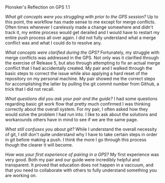 Plonsker's Reflection on GPS 1.1

*What git concepts were you struggling with prior to the GPS session?*
Up to this point, the workflow has made sense to me except for merge conflicts. Often times whenever I carelessly made a change somewhere and didn't track it, my entire process would get derailed and I would have to restart my entire push process all over again. I did not fully understand what a merge conflict was and what I could do to resolve any.

*What concepts were clarified during the GPS?*
Fortunately, my struggle with merge conflicts was addressed in the GPS. Not only was it clarified through the exercise of Release 5, but also through attempting to fix an actual merge conflict that I had accidentally created. My pair and I walked through the basic steps to correct the issue while also applying a hard reset of the repository on my personal machine. My pair showed me the correct steps for accomplishing the latter by pulling the git commit number from Github, a trick that I did not recall. 

*What questions did you ask your pair and the guide?*
I had some questions regarding basic git work flow that pretty much confirmed I was thinking correctly about the overall system. For my pair, I often asked how they would solve the problem I had run into. I like to ask about the solutions and workarounds others have in mind to see if we are the same page.

*What still confuses you about git?*
While I understand the overall necessity of git, I still don't quite understand why I have to take certain steps in order in git before making a push. I think the more I go through this process though the clearer it will become. 

*How was your first experience of pairing in a GPS?*
My first experience was very good. Both my pair and our guide were incredibly helpful and transparent. It proved that education does not happen in a vaccuum, and that you need to collaborate with others to fully understand something you are working on.